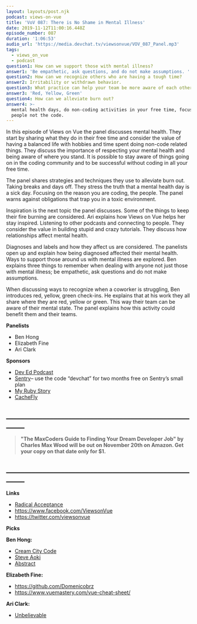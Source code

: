 ```yaml
---
layout: layouts/post.njk
podcast: views-on-vue
title: 'VoV 087: There is No Shame in Mental Illness'
date: 2019-11-12T11:00:16.448Z
episode_number: 087
duration: '1:06:53'
audio_url: 'https://media.devchat.tv/viewsonvue/VOV_087_Panel.mp3'
tags:
  - views_on_vue
  - podcast
question1: How can we support those with mental illness?
answer1: 'Be empathetic, ask questions, and do not make assumptions. '
question2: How can we recognize others who are having a tough time?
answer2: Irritability or withdrawn behavior.
question3: What practice can help your team be more aware of each others mental state?
answer3: 'Red, Yellow, Green'
question4: How can we alleviate burn out?
answer4: >-
  mental health days, do non-coding activities in your free time, focus on the
  people not the code.
---
```

In this episode of Views on Vue the panel discusses mental health. They start by sharing what they do in their free time and consider the value of having a balanced life with hobbies and time spent doing non-code related things. They discuss the importance of respecting your mental health and being aware of where you stand. It is possible to stay aware of things going on in the coding community and to be successful without coding in all your free time.

The panel shares strategies and techniques they use to alleviate burn out. Taking breaks and days off. They stress the truth that a mental health day is a sick day. Focusing on the reason you are coding, the people. The panel warns against obligations that trap you in a toxic environment. 

Inspiration is the next topic the panel discusses. Some of the things to keep their fire burning are considered. Ari explains how Views on Vue helps her stay inspired. Listening to other podcasts and connecting to people. They consider the value in building stupid and crazy tutorials. They discuss how relationships affect mental health. 

Diagnoses and labels and how they affect us are considered. The panelists open up and explain how being diagnosed affected their mental health. Ways to support those around us with mental illness are explored. Ben explains three things to remember when dealing with anyone not just those with mental illness; be empathetic, ask questions and do not make assumptions. 

When discussing ways to recognize when a coworker is struggling, Ben introduces red, yellow, green check-ins. He explains that at his work they all share where they are red, yellow or green. This way their team can be aware of their mental state. The panel explains how this activity could benefit them and their teams. 

**Panelists**

* Ben Hong
* Elizabeth Fine
* Ari Clark

**Sponsors**  

* [Dev Ed Podcast](https://devchat.tv/dev-ed/)
* [Sentry](http://sentry.io/)– use the code “devchat” for two months free on Sentry’s small plan
* [My Ruby Story](https://devchat.tv/my-ruby-story/)
* [CacheFly](https://www.cachefly.com/)

## **\_\_\_\_\_\_\_\_\_\_\_\_\_\_\_\_\_\_\_\_\_\_\_\_\_\_\_\_\_\_\_\_\_\_\_\_\_\_\_\_\_\_\_\_\_\_\_\_\_\_\_\_\_\__**

> **"The MaxCoders Guide to Finding Your Dream Developer Job" by Charles Max Wood will be out on November 20th on Amazon.  Get your copy on that date only for $1.**

## **\_\_\_\_\_\_\_\_\_\_\_\_\_\_\_\_\_\_\_\_\_\_\_\_\_\_\_\_\_\_\_\_\_\_\_\_\_\_\_\_\_\_\_\_\_\_\_\_\_\_\_\_\_\__**

**Links**

* [Radical Acceptance](https://www.amazon.com/Radical-Acceptance-Embracing-Heart-Buddha/dp/0553380990)
* <https://www.facebook.com/ViewsonVue>
* <https://twitter.com/viewsonvue>

**Picks**

**Ben Hong:**

* [Cream City Code](https://fallexperiment.com/creamcitycode/)
* [Steve Aoki](https://www.steveaoki.com/)
* [Abstract](https://www.netflix.com/title/80057883)

**Elizabeth Fine:**

* <https://github.com/Domenicobrz>
* <https://www.vuemastery.com/vue-cheat-sheet/>

**Ari Clark:**

* [Unbelievable](https://www.netflix.com/title/80153467)
